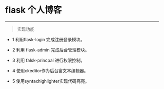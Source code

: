 # flask 个人博客

--------------------------------------------------------------------------------

> 实现功能

- 1 利用flask-login 完成注册登录模块。

- 2 利用 flask-admin 完成后台管理模块。

- 3 利用 falsk-princpal 进行权限控制。

- 4 使用ckeditor作为后台富文本编辑器。

- 5 使用syntaxhighlighter实现代码高亮。
